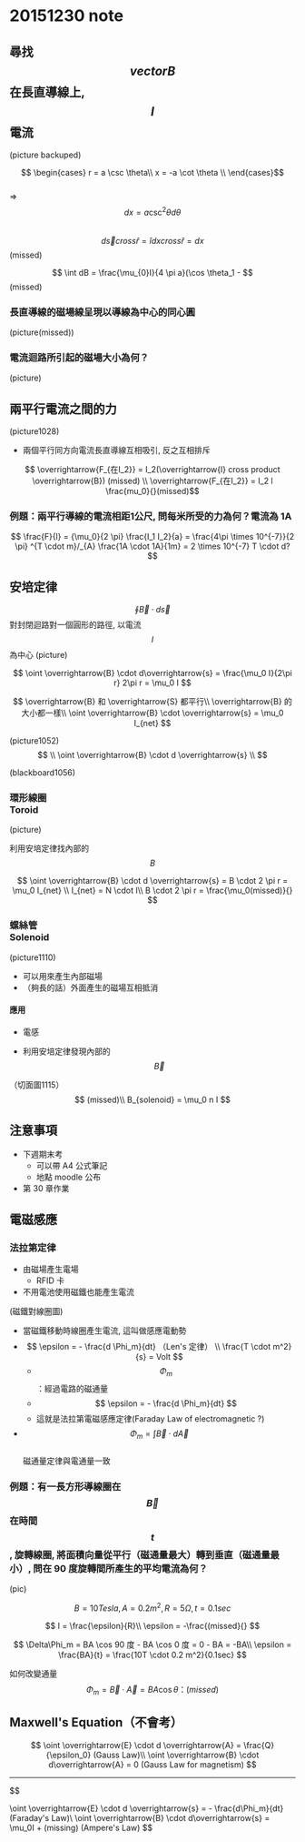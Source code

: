 # 20151230 note
## 尋找 $$ vector B $$ 在長直導線上, $$ I $$ 電流
(picture backuped)

$$ \begin{cases} r = a \csc \theta\\
 x = -a \cot \theta \\
 \end{cases}$$  
=>  $$ dx = a \csc ^2 \theta d \theta $$  
$$ d \overrightarrow{s} cross \hat{r} = \hat{i} dx cross \hat{r} = dx $$
(missed)

$$ \int dB = \frac{\mu_{0}I}{4 \pi a}(\cos \theta_1 -  $$(missed)

### 長直導線的磁場線呈現以導線為中心的同心圓
(picture(missed))

### 電流迴路所引起的磁場大小為何？
(picture)

## 兩平行電流之間的力
(picture1028)

* 兩個平行同方向電流長直導線互相吸引, 反之互相排斥

$$ \overrightarrow{F_{在I_2}} = I_2(\overrightarrow{l} cross product \overrightarrow{B}) (missed) \\
\overrightarrow{F_{在I_2}} = I_2 l \frac{mu_0}{}(missed)$$

### 例題：兩平行導線的電流相距1公尺, 問每米所受的力為何？電流為 1A
$$ \frac{F}{l} = {\mu_0}{2 \pi} \frac{I_1 I_2}{a} = \frac{4\pi \times 10^{-7}}{2 \pi} ^{T \cdot m}/_{A} \frac{1A \cdot 1A}{1m} = 2 \times 10^{-7} T \cdot d? $$

## 安培定律
$$ \oint \overrightarrow{B} \cdot d \overrightarrow{s} $$ 對封閉迴路對一個圓形的路徑, 以電流 $$ I $$ 為中心
(picture)

$$ \oint \overrightarrow{B} \cdot d\overrightarrow{s} = \frac{\mu_0 I}{2\pi r} 2\pi r = \mu_0 I $$

$$ \overrightarrow{B} 和 \overrightarrow{S} 都平行\\
\overrightarrow{B} 的大小都一樣\\  
\oint \overrightarrow{B} \cdot \overrightarrow{s} = \mu_0 I_{net} $$

(picture1052)  
$$ \\
\oint \overrightarrow{B} \cdot d \overrightarrow{s} \\
$$

(blackboard1056)

### 環形線圈<br />Toroid
(picture)

利用安培定律找內部的 $$ B $$

$$
\oint \overrightarrow{B} \cdot d \overrightarrow{s} = B \cdot 2 \pi r = \mu_0 I_{net} \\
I_{net} = N \cdot I\\
B \cdot 2 \pi r = \frac{\mu_0(missed)}{}
$$

### 螺絲管<br />Solenoid
(picture1110)

* 可以用來產生內部磁場
* （夠長的話）外面產生的磁場互相抵消

#### 應用
* 電感


* 利用安培定律發現內部的 $$ \overrightarrow{B}$$

（切面圖1115）
$$
(missed)\\
B_{solenoid} = \mu_0 n I
$$

## 注意事項
* 下週期末考
    * 可以帶 A4 公式筆記
    * 地點 moodle 公布
* 第 30 章作業

## 電磁感應
### 法拉第定律
* 由磁場產生電場
    * RFID 卡
* 不用電池使用磁鐵也能產生電流

(磁鐵對線圈圖)

* 當磁鐵移動時線圈產生電流, 這叫做感應電動勢
* $$ \epsilon = - \frac{d \Phi_m}{dt} （Len's 定律） \\
\frac{T \cdot m^2}{s} = Volt $$
    * $$\Phi_m $$：經過電路的磁通量
    * $$ \epsilon  = - \frac{d \Phi_m}{dt} $$
    * 這就是法拉第電磁感應定律(Faraday Law of electromagnetic ?)
* $$ \Phi_m = \int \overrightarrow{B} \cdot d \overrightarrow{A} $$  
磁通量定律與電通量一致

### 例題：有一長方形導線圈在 $$ \overrightarrow{B} $$ 在時間 $$ t $$, 旋轉線圈, 將面積向量從平行（磁通量最大）轉到垂直（磁通量最小）, 問在 90 度旋轉間所產生的平均電流為何？


(pic)

$$
B = 10Tesla, A = 0.2m^2, R = 5 \Omega, t = 0.1sec
$$

$$
I = \frac{\epsilon}{R}\\
\epsilon = -\frac{(missed}{}
$$

$$
\Delta\Phi_m = BA \cos 90 度 - BA \cos 0 度 = 0 - BA = -BA\\
\epsilon = \frac{BA}{t} = \frac{10T \cdot 0.2 m^2}{0.1sec}
$$

如何改變通量 $$ \Phi_m = \overrightarrow{B} \cdot \overrightarrow{A} = BA \cos \theta：
(missed)$$

## Maxwell's Equation（不會考）
$$
\oint \overrightarrow{E} \cdot d \overrightarrow{A} = \frac{Q}{\epsilon_0} (Gauss Law)\\
\oint \overrightarrow{B} \cdot d\overrightarrow{A} = 0 (Gauss Law for magnetism)
$$

----------
$$

\oint \overrightarrow{E} \cdot d \overrightarrow{s} = - \frac{d\Phi_m}{dt} (Faraday's Law)\\
\oint \overrightarrow{B} \cdot d\overrightarrow{s} = \mu_0I + (missing) (Ampere's Law)
$$
